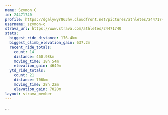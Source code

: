```yaml
---
name: Szymon C
id: 24471740
profile: https://dgalywyr863hv.cloudfront.net/pictures/athletes/24471740/7213253/2/large.jpg
username: szymon-c
strava_url: https://www.strava.com/athletes/24471740
stats:
  biggest_ride_distance: 176.4km
  biggest_climb_elevation_gain: 637.2m
  recent_ride_totals:
    count: 14
    distance: 460.98km
    moving_time: 18h 54m
    elevation_gain: 4649m
  ytd_ride_totals:
    count: 21
    distance: 706km
    moving_time: 28h 22m
    elevation_gain: 7020m
layout: strava_member
--- 
```

...

